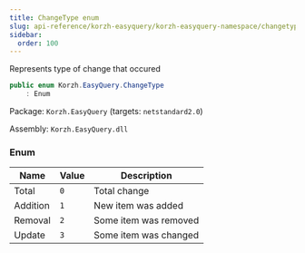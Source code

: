 ```yaml
---
title: ChangeType enum
slug: api-reference/korzh-easyquery/korzh-easyquery-namespace/changetype-enum
sidebar:
  order: 100
---
```


Represents type of change that occured
```csharp
public enum Korzh.EasyQuery.ChangeType
    : Enum

```
Package: `Korzh.EasyQuery` (targets: `netstandard2.0`)

Assembly: `Korzh.EasyQuery.dll`

### Enum

| Name | Value | Description | 
| --- | --- | --- | 
| Total | `0` | Total change | 
| Addition | `1` | New item was added | 
| Removal | `2` | Some item was removed | 
| Update | `3` | Some item was changed |
